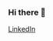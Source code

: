 ### Hi there 👋

<a class="github-button" href="https://linkedin.com/in/isharadissanayake" data-color-scheme="no-preference: dark; light: dark; dark: dark;" data-icon="octicon-issue-closed" data-size="large" aria-label="Download ntkme/github-buttons on GitHub">LinkedIn</a>

<!--
**thisisishara/thisisishara** is a ✨ _special_ ✨ repository because its `README.md` (this file) appears on your GitHub profile.

Here are some ideas to get you started:

- 🔭 I’m currently working on ...
- 🌱 I’m currently learning ...
- 👯 I’m looking to collaborate on ...
- 🤔 I’m looking for help with ...
- 💬 Ask me about ...
- 📫 How to reach me: ...
- 😄 Pronouns: ...
- ⚡ Fun fact: ...
-->

